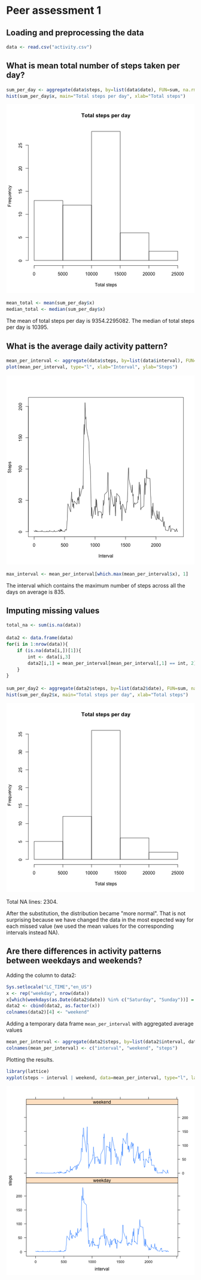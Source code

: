 

Peer assessment 1
==============================

## Loading and preprocessing the data

```r
data <- read.csv("activity.csv")
```

## What is mean total number of steps taken per day?

```r
sum_per_day <- aggregate(data$steps, by=list(data$date), FUN=sum, na.rm=T)
hist(sum_per_day$x, main="Total steps per day", xlab="Total steps")
```

![plot of chunk unnamed-chunk-2](figure/unnamed-chunk-2-1.png) 


```r
mean_total <- mean(sum_per_day$x)
median_total <- median(sum_per_day$x)
```
The mean of total steps per day is 9354.2295082.
The median of total steps per day is 10395.


## What is the average daily activity pattern?

```r
mean_per_interval <- aggregate(data$steps, by=list(data$interval), FUN=mean, na.rm=T)
plot(mean_per_interval, type="l", xlab="Interval", ylab="Steps")
```

![plot of chunk unnamed-chunk-4](figure/unnamed-chunk-4-1.png) 

```r
max_interval <- mean_per_interval[which.max(mean_per_interval$x), 1]
```
The interval which contains the maximum number of steps across all the days on average is 835.


## Imputing missing values

```r
total_na <- sum(is.na(data))

data2 <- data.frame(data)
for(i in 1:nrow(data)){
    if (is.na(data[i,])[1]){
        int <- data[i,3]
        data2[i,1] = mean_per_interval[mean_per_interval[,1] == int, 2]
    }
}

sum_per_day2 <- aggregate(data2$steps, by=list(data2$date), FUN=sum, na.rm=T)
hist(sum_per_day2$x, main="Total steps per day", xlab="Total steps")
```

![plot of chunk unnamed-chunk-5](figure/unnamed-chunk-5-1.png) 

Total NA lines: 2304. 

After the substitution, the distribution became "more normal". That is not surprising because we have changed the data in the most expected way for each missed value (we used the mean values for the corresponding intervals instead NA).

## Are there differences in activity patterns between weekdays and weekends?
Adding the column to data2:

```r
Sys.setlocale("LC_TIME","en_US")
x <- rep("weekday", nrow(data))
x[which(weekdays(as.Date(data2$date)) %in% c("Saturday", "Sunday"))] = "weekend"
data2 <- cbind(data2, as.factor(x))
colnames(data2)[4] <- "weekend"
```

Adding a temporary data frame `mean_per_interval` with aggregated average values

```r
mean_per_interval <- aggregate(data2$steps, by=list(data2$interval, data2$weekend), FUN=mean, na.rm=T)
colnames(mean_per_interval) <- c("interval", "weekend", "steps")
```

Plotting the results.

```r
library(lattice)
xyplot(steps ~ interval | weekend, data=mean_per_interval, type="l", layout=c(1,2))
```

![plot of chunk unnamed-chunk-8](figure/unnamed-chunk-8-1.png) 

